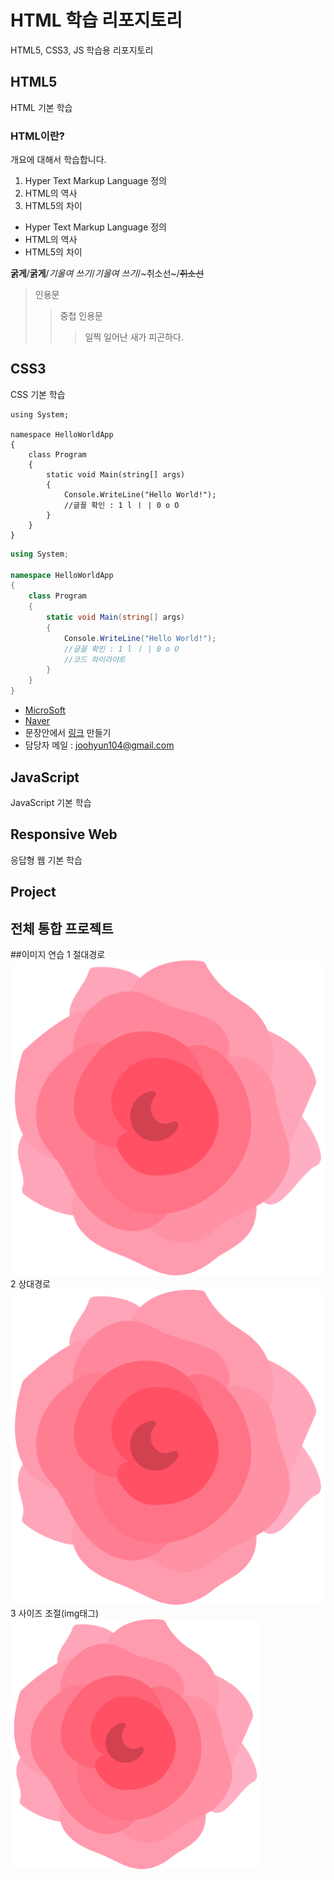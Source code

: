 # HTML 학습 리포지토리
HTML5, CSS3, JS 학습용 리포지토리

## HTML5
HTML 기본 학습

### HTML이란?
개요에 대해서 학습합니다.
1. Hyper Text Markup Language 정의
2. HTML의 역사
3. HTML5의 차이

- Hyper Text Markup Language 정의
- HTML의 역사
- HTML5의 차이

__굵게__/**굵게**/_기울여 쓰기_/*기울여 쓰기*/~취소선~/~~취소선~~

> 인용문
>> 중첩 인용문
>>> 일찍 일어난 새가 피곤하다.

## CSS3
CSS 기본 학습

```
using System;

namespace HelloWorldApp
{
    class Program
    {
        static void Main(string[] args)
        {
            Console.WriteLine("Hello World!");
            //글꼴 확인 : 1 l ㅣ | 0 o O
        }
    }
}

```

```c#
using System;

namespace HelloWorldApp
{
    class Program
    {
        static void Main(string[] args)
        {
            Console.WriteLine("Hello World!");
            //글꼴 확인 : 1 l ㅣ | 0 o O
            //코드 하이라이트
        }
    }
}

```

- [MicroSoft](https://www.microsoft.com)
- [Naver](https://www.naver.com)
- 문장안에서 [링크](https://www.google.com "GOOGLE") 만들기
- 담당자 메일 : <joohyun104@gmail.com>

## JavaScript
JavaScript 기본 학습

## Responsive Web
응답형 웹 기본 학습

## Project
전체 통합 프로젝트
-----------------------------
##이미지 연습
1 절대경로
![이미지연습](https://github.com/joohy97/StudyHTML/blob/main/ref_images/rose.png "절대경로")
2 상대경로
![이미지연습](/ref_images/rose.png "상대경로")
3 사이즈 조절(img태그)
<img src="https://github.com/joohy97/StudyHTML/blob/main/ref_images/rose.png" width="400" title="절대경로" alt="이미지연습" />
